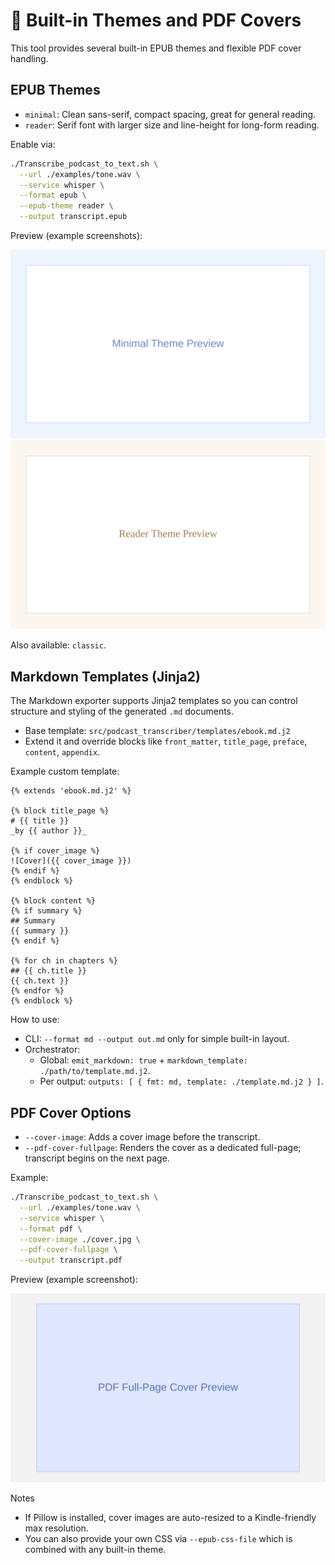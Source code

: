 # 🎨 Built-in Themes and PDF Covers

This tool provides several built-in EPUB themes and flexible PDF cover handling.

## EPUB Themes

- `minimal`: Clean sans-serif, compact spacing, great for general reading.
- `reader`: Serif font with larger size and line-height for long-form reading.

Enable via:

```bash
./Transcribe_podcast_to_text.sh \
  --url ./examples/tone.wav \
  --service whisper \
  --format epub \
  --epub-theme reader \
  --output transcript.epub
```

Preview (example screenshots):

![Minimal theme](img/theme-minimal.png)
![Reader theme](img/theme-reader.png)

Also available: `classic`.

## Markdown Templates (Jinja2)

The Markdown exporter supports Jinja2 templates so you can control structure and styling of the generated `.md` documents.

- Base template: `src/podcast_transcriber/templates/ebook.md.j2`
- Extend it and override blocks like `front_matter`, `title_page`, `preface`, `content`, `appendix`.

Example custom template:

```jinja2
{% extends 'ebook.md.j2' %}

{% block title_page %}
# {{ title }}
_by {{ author }}_

{% if cover_image %}
![Cover]({{ cover_image }})
{% endif %}
{% endblock %}

{% block content %}
{% if summary %}
## Summary
{{ summary }}
{% endif %}

{% for ch in chapters %}
## {{ ch.title }}
{{ ch.text }}
{% endfor %}
{% endblock %}
```

How to use:

- CLI: `--format md --output out.md` only for simple built-in layout.
- Orchestrator:
  - Global: `emit_markdown: true` + `markdown_template: ./path/to/template.md.j2`.
  - Per output: `outputs: [ { fmt: md, template: ./template.md.j2 } ]`.

## PDF Cover Options

- `--cover-image`: Adds a cover image before the transcript.
- `--pdf-cover-fullpage`: Renders the cover as a dedicated full-page; transcript begins on the next page.

Example:

```bash
./Transcribe_podcast_to_text.sh \
  --url ./examples/tone.wav \
  --service whisper \
  --format pdf \
  --cover-image ./cover.jpg \
  --pdf-cover-fullpage \
  --output transcript.pdf
```

Preview (example screenshot):

![PDF cover fullpage](img/pdf-cover-fullpage.png)

Notes

- If Pillow is installed, cover images are auto-resized to a Kindle-friendly max resolution.
- You can also provide your own CSS via `--epub-css-file` which is combined with any built-in theme.

